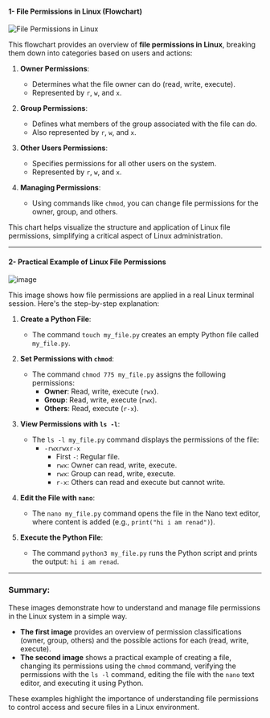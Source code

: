 #### **1- File Permissions in Linux (Flowchart)**  

![File Permissions in Linux](https://github.com/user-attachments/assets/3f17aa0a-762f-4ba5-90f8-5995ab6fdca9)

This flowchart provides an overview of **file permissions in Linux**, breaking them down into categories based on users and actions:  

1. **Owner Permissions**:  
   - Determines what the file owner can do (read, write, execute).  
   - Represented by `r`, `w`, and `x`.  
   
2. **Group Permissions**:  
   - Defines what members of the group associated with the file can do.  
   - Also represented by `r`, `w`, and `x`.  

3. **Other Users Permissions**:  
   - Specifies permissions for all other users on the system.  
   - Represented by `r`, `w`, and `x`.  

4. **Managing Permissions**:  
   - Using commands like `chmod`, you can change file permissions for the owner, group, and others.  

This chart helps visualize the structure and application of Linux file permissions, simplifying a critical aspect of Linux administration.  

---

#### **2- Practical Example of Linux File Permissions** 

![image](https://github.com/user-attachments/assets/2bfd4492-88fb-4748-89e4-4951e7628744)

This image shows how file permissions are applied in a real Linux terminal session. Here's the step-by-step explanation:

1. **Create a Python File**:  
   - The command `touch my_file.py` creates an empty Python file called `my_file.py`.  

2. **Set Permissions with `chmod`**:  
   - The command `chmod 775 my_file.py` assigns the following permissions:  
     - **Owner**: Read, write, execute (`rwx`).  
     - **Group**: Read, write, execute (`rwx`).  
     - **Others**: Read, execute (`r-x`).  

3. **View Permissions with `ls -l`**:  
   - The `ls -l my_file.py` command displays the permissions of the file:  
     - `-rwxrwxr-x`  
       - First `-`: Regular file.  
       - `rwx`: Owner can read, write, execute.  
       - `rwx`: Group can read, write, execute.  
       - `r-x`: Others can read and execute but cannot write.  

4. **Edit the File with `nano`**:  
   - The `nano my_file.py` command opens the file in the Nano text editor, where content is added (e.g., `print("hi i am renad")`).  

5. **Execute the Python File**:  
   - The command `python3 my_file.py` runs the Python script and prints the output: `hi i am renad`.  

---

### Summary:  
These images demonstrate how to understand and manage file permissions in the Linux system in a simple way.  
- **The first image** provides an overview of permission classifications (owner, group, others) and the possible actions for each (read, write, execute).  
- **The second image** shows a practical example of creating a file, changing its permissions using the `chmod` command, verifying the permissions with the `ls -l` command, editing the file with the `nano` text editor, and executing it using Python.  

These examples highlight the importance of understanding file permissions to control access and secure files in a Linux environment. 
